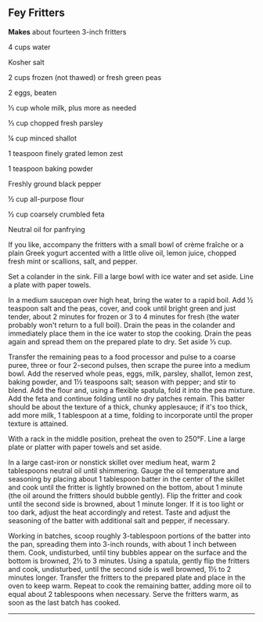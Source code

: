 ﻿## Fey Fritters

**Makes** about fourteen 3-inch fritters

4 cups water

Kosher salt

2 cups frozen (not thawed) or fresh green peas

2 eggs, beaten

⅓ cup whole milk, plus more as needed

⅓ cup chopped fresh parsley

¼ cup minced shallot

1 teaspoon finely grated lemon zest

1 teaspoon baking powder

Freshly ground black pepper

½ cup all-purpose flour

½ cup coarsely crumbled feta

Neutral oil for panfrying

If you like, accompany the fritters with a small bowl of crème fraîche or a plain Greek yogurt accented with a little olive oil, lemon juice, chopped fresh mint or scallions, salt, and pepper.

Set a colander in the sink. Fill a large bowl with ice water and set aside. Line a plate with paper towels.

In a medium saucepan over high heat, bring the water to a rapid boil. Add ½ teaspoon salt and the peas, cover, and cook until bright green and just tender, about 2 minutes for frozen or 3 to 4 minutes for fresh (the water probably won't return to a full boil). Drain the peas in the colander and immediately place them in the ice water to stop the cooking. Drain the peas again and spread them on the prepared plate to dry. Set aside ⅓ cup.

Transfer the remaining peas to a food processor and pulse to a coarse puree, three or four 2-second pulses, then scrape the puree into a medium bowl. Add the reserved whole peas, eggs, milk, parsley, shallot, lemon zest, baking powder, and 1½ teaspoons salt; season with pepper; and stir to blend. Add the flour and, using a flexible spatula, fold it into the pea mixture. Add the feta and continue folding until no dry patches remain. This batter should be about the texture of a thick, chunky applesauce; if it's too thick, add more milk, 1 tablespoon at a time, folding to incorporate until the proper texture is attained.

With a rack in the middle position, preheat the oven to 250°F. Line a large plate or platter with paper towels and set aside.

In a large cast-iron or nonstick skillet over medium heat, warm 2 tablespoons neutral oil until shimmering. Gauge the oil temperature and seasoning by placing about 1 tablespoon batter in the center of the skillet and cook until the fritter is lightly browned on the bottom, about 1 minute (the oil around the fritters should bubble gently). Flip the fritter and cook until the second side is browned, about 1 minute longer. If it is too light or too dark, adjust the heat accordingly and retest. Taste and adjust the seasoning of the batter with additional salt and pepper, if necessary.

Working in batches, scoop roughly 3-tablespoon portions of the batter into the pan, spreading them into 3-inch rounds, with about 1 inch between them. Cook, undisturbed, until tiny bubbles appear on the surface and the bottom is browned, 2½ to 3 minutes. Using a spatula, gently flip the fritters and cook, undisturbed, until the second side is well browned, 1½ to 2 minutes longer. Transfer the fritters to the prepared plate and place in the oven to keep warm. Repeat to cook the remaining batter, adding more oil to equal about 2 tablespoons when necessary. Serve the fritters warm, as soon as the last batch has cooked.

---

